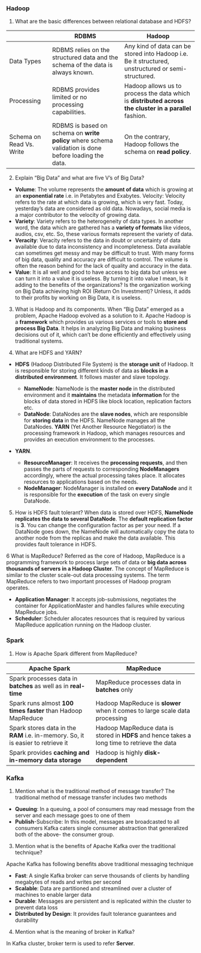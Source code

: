 ### Hadoop

1. What are the basic differences between relational database and HDFS?

|| RDBMS  | Hadoop |
|-------------| ------------- | ------------- |
| Data Types	  | RDBMS relies on the structured data and the schema of the data is always known.  | Any kind of data can be stored into Hadoop i.e. Be it structured, unstructured or semi-structured.|
| Processing  | RDBMS provides limited or no processing capabilities.  | Hadoop allows us to process the data which is **distributed across the cluster in a parallel** fashion.|
| Schema on Read Vs. Write  | RDBMS is based on schema on **write policy** where schema validation is done before loading the data.  |On the contrary, Hadoop follows the schema on **read policy**. |

2. Explain “Big Data” and what are five V’s of Big Data?
* **Volume**: The volume represents the **amount of data** which is growing at an **exponential rate** i.e. in Petabytes and Exabytes. 
Velocity: Velocity refers to the rate at which data is growing, which is very fast. Today, yesterday’s data are considered as old data. Nowadays, social media is a major contributor to the velocity of growing data.
* **Variety**: Variety refers to the heterogeneity of data types. In another word, the data which are gathered has a **variety of formats** like videos, audios, csv, etc. So, these various formats represent the variety of data.
* **Veracity**: Veracity refers to the data in doubt or uncertainty of data available due to data inconsistency and incompleteness. Data available can sometimes get messy and may be difficult to trust. With many forms of big data, quality and accuracy are difficult to control. The volume is often the reason behind for the lack of quality and accuracy in the data.
* **Value**: It is all well and good to have access to big data but unless we can turn it into a value it is useless. By turning it into value I mean, Is it adding to the benefits of the organizations? Is the organization working on Big Data achieving high ROI (Return On Investment)? Unless, it adds to their profits by working on Big Data, it is useless.

3. What is Hadoop and its components. 
When “Big Data” emerged as a problem, Apache Hadoop evolved as a solution to it. Apache Hadoop is a **framework** which provides us various services or tools to **store and process Big Data**. It helps in analyzing Big Data and making business decisions out of it, which can’t be done efficiently and effectively using traditional systems.

4. What are HDFS and YARN?
* **HDFS** (Hadoop Distributed File System) is the **storage unit** of Hadoop. It is responsible for storing different kinds of data as **blocks in a distributed environment**. It follows master and slave topology.

  * **NameNode**: NameNode is the **master node** in the distributed environment and it **maintains** the metadata **information** for the blocks of data stored in HDFS like block location, replication factors etc.   
  * **DataNode**: DataNodes are the **slave nodes**, which are responsible for **storing data** in the HDFS. NameNode manages all the DataNodes.
**YARN** (Yet Another Resource Negotiator) is the processing framework in Hadoop, which manages resources and provides an execution environment to the processes.

*  **YARN**.   
   * **ResourceManager**: It receives the **processing requests**, and then passes the parts of requests to corresponding **NodeManagers** accordingly, where the actual processing takes place. It allocates resources to applications based on the needs.  
   * **NodeManager**: NodeManager is installed on **every DataNode** and it is responsible for the **execution** of the task on every single DataNode.

5. How is HDFS fault tolerant? 
When data is stored over HDFS, **NameNode replicates the data to several DataNode**. The **default replication factor** is **3**. You can change the configuration factor as per your need. If a DataNode goes down, the NameNode will automatically copy the data to another node from the replicas and make the data available. This provides fault tolerance in HDFS.

6 What is MapReduce?
Referred as the core of Hadoop, MapReduce is a programming framework to process large sets of data or **big data across thousands of servers in a Hadoop Cluster**. The concept of MapReduce is similar to the cluster scale-out data processing systems. The term MapReduce refers to two important processes of Hadoop program operates.
* **Application Manager**: It accepts job-submissions, negotiates the container for ApplicationMaster and handles failures while executing MapReduce jobs.
* **Scheduler**: Scheduler allocates resources that is required by various MapReduce application running on the Hadoop cluster.

### Spark
1. How is Apache Spark different from MapReduce?     

| Apache Spark  | MapReduce |
| ------------- | ------------- |
| Spark processes data in **batches** as well as in **real-time**  | MapReduce processes data in **batches** only  |
| Spark runs almost **100 times faster** than Hadoop MapReduce | Hadoop MapReduce is **slower** when it comes to large scale data processing |
| Spark stores data in the **RAM** i.e. in-memory. So, it is easier to retrieve it | Hadoop MapReduce data is stored in **HDFS** and hence takes a long time to retrieve the data |
| Spark provides **caching and in-memory data storage** | Hadoop is highly **disk-dependent** |







### Kafka

1.  Mention what is the traditional method of message transfer?
The traditional method of message transfer includes two methods
* **Queuing**: In a queuing, a pool of consumers may read message from the server and each message goes to one of them
* **Publish**-Subscribe: In this model, messages are broadcasted to all consumers
Kafka caters single consumer abstraction that generalized both of the above- the consumer group.

3) Mention what is the benefits of Apache Kafka over the traditional technique?

Apache Kafka has following benefits above traditional messaging technique

* **Fast**: A single Kafka broker can serve thousands of clients by handling megabytes of reads and writes per second
* **Scalable**: Data are partitioned and streamlined over a cluster of machines to enable larger data
* **Durable**: Messages are persistent and is replicated within the cluster to prevent data loss
* **Distributed by Design**: It provides fault tolerance guarantees and durability



4) Mention what is the meaning of broker in Kafka?

In Kafka cluster, broker term is used to refer **Server**.

